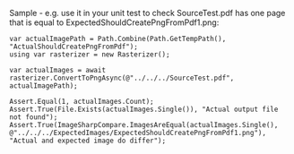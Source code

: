 Sample - e.g. use it in your unit test to check SourceTest.pdf has one page that is equal to ExpectedShouldCreatePngFromPdf1.png:

```Csharp
var actualImagePath = Path.Combine(Path.GetTempPath(), "ActualShouldCreatePngFromPdf");
using var rasterizer = new Rasterizer();

var actualImages = await rasterizer.ConvertToPngAsync(@"../../../SourceTest.pdf", actualImagePath);

Assert.Equal(1, actualImages.Count);
Assert.True(File.Exists(actualImages.Single()), "Actual output file not found");
Assert.True(ImageSharpCompare.ImagesAreEqual(actualImages.Single(), @"../../../ExpectedImages/ExpectedShouldCreatePngFromPdf1.png"), "Actual and expected image do differ");
```
